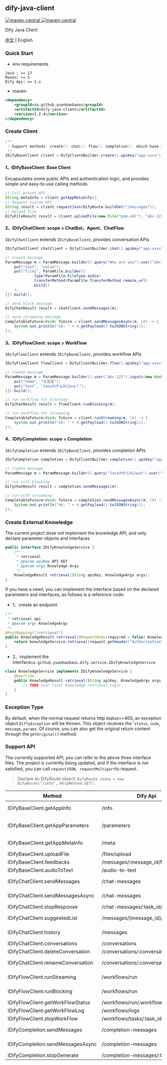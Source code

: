 dify-java-client
---

<p style="text-align: left">
    <a href="https://openjdk.org/projects/jdk/17" target="_blank">
        <img alt="maven-central" src="https://img.shields.io/badge/Java-17-blue" /> 
    </a>
    <a href="https://central.sonatype.com/artifact/io.github.yuanbaobaoo/dify-java-client" target="_blank">
        <img alt="maven-central" src="https://img.shields.io/badge/maven--central-1.2.4-green" /> 
    </a>
</p>

Dify Java Client

[中文](./README.md) | English

### Quick Start
- env requirements
```code
Java : >= 17
Maven: >= 3
Dify Api: <= 1.x
```

- maven
```xml
<dependency>
    <groupId>io.github.yuanbaobaoo</groupId>
    <artifactId>dify-java-client</artifactId>
    <version>1.2.4</version>
</dependency>
```

### Create Client
```java
/**
 * Support methods: create()、chat()、flow()、completion(), which have inconsistent return types
 */
IDifyBaseClient client = DifyClientBuilder.create().apiKey("app-xxxx").baseUrl("http://localhost:4000/v1").build();
```

#### 1、IDifyBaseClient: Base Client
Encapsulates some public APIs and authentication logic, and provides simple and easy-to-use calling methods
```java
// Call preset API
String metaInfo = client.getAppMetaInfo();
// Request custom API
String result = client.requestJson(DifyRoute.buildGet("/messages"));
// Upload file
DifyFileResult result = client.uploadFile(new File("pom.xml"), "abc-123");
```

#### 2、IDifyChatClient: scope = ChatBot、Agent、ChatFlow
```IDifyChatClient``` extends ```IDifyBaseClient```, provides conversation APIs
```java
IDifyChatClient chatClient = DifyClientBuilder.chat().apiKey("app-xxxx").baseUrl("http://localhost:4000/v1").build();

// create message
ParamMessage m = ParamMessage.builder().query("Who are you").user("abc-123").inputs(new HashMap<>() {{
    put("test", "value");
    put("file1", ParamFile.builder()
            .type(ParamFile.FileType.audio)
            .transferMethod(ParamFile.TransferMethod.remote_url)
            .build()
    );
}}).build();

// send block message
DifyChatResult result = chatClient.sendMessages(m);

// send streaming message
CompletableFuture<Void> future = client.sendMessagesAsync(m, (r) -> {
    System.out.println("ok: " + r.getPayload().toJSONString());
});
```

#### 3、IDifyFlowClient: scope = WorkFlow
```IDifyFlowClient``` extends ```IDifyBaseClient```, provides workflow APIs
```java
IDifyFlowClient flowClient = DifyClientBuilder.flow().apiKey("app-xxxx").baseUrl("http://localhost:4000/v1").build();

// create message
ParamMessage m = ParamMessage.builder().user("abc-123").inputs(new HashMap<>() {{
    put("name", "元宝宝");
    put("text", "Java为什么叫Java？");
}}).build();

// run workflow for blocking
DifyChatResult result = flowClient.runBlocking(m);

// run workflow for streaming
CompletableFuture<Void> future = client.runStreaming(m, (r) -> {
    System.out.println("ok: " + r.getPayload().toJSONString());
});
```

#### 4、IDifyCompletion: scope = Completion
```IDifyCompletion``` extends ```IDifyBaseClient```, provides completion APIs
```java
IDifyCompletion completion = DifyClientBuilder.completion().apiKey("app-xxxx").baseUrl("http://localhost:4000/v1").build();

// create message
ParamMessage m = ParamMessage.builder().query("Java为什么叫Java").user("abc-123").build();

// run with blocking
DifyChatResult result = completion.sendMessages(m);

// run with streaming
CompletableFuture<Void> future = completion.sendMessagesAsync(m, (r) -> {
    System.out.println("ok: " + r.getPayload().toJSONString());
});
```

### Create External Knowledge
The current project dose not implement the knowledge API, and only declare parameter objects and interfaces
```java
public interface IDifyKnowledgeService {
    /**
     * retrieval
     * @param apiKey API KEY
     * @param args Knowledge Args
     */
    KnowledgeResult retrieval(String apiKey, KnowledgeArgs args);
}
```
If you have a need, you can implement the interface based on the declared parameters and interfaces, as follows is a reference code:
- 1、create an endpoint
```java
/**
 * retrieval api
 * @param args KnowledgeArgs
 */
@PostMapping("/retrieval")
public KnowledgeResult retrieval(@RequestBody(required = false) KnowledgeArgs args, HttpServletRequest request) {
    return knowledgeService.retrieval(request.getHeader("Authorization"), args);
}
```
- 2、implement the interface```io.github.yuanbaobaoo.dify.service.IDifyKnowledgeService```
```java
class KnowledgeService implements IDifyKnowledgeService {
    @Override
    public KnowledgeResult retrieval(String apiKey, KnowledgeArgs args) {
        // TODO Your local knowledge retrieval logic
    }
}
```

### Exception Type
By default, when the normal request returns http status>=400, an exception object ```DiffyException``` will be thrown.
This object receives the '```status```, ```code```, ```message```, ```params```.
Of course, you can also get the original return content through the ```getOriginal()``` method.

### Support API
The currently supported API, you can refer to the above three interface files. 
The project is currently being updated, and if the interface is not satisfied, 
you can call ```requestJSON```、```requestMultipart```to request.
>Declare an DifyRoute object: ```DifyRoute route = new DifyRoute("/info", HttpMethod.GET);```

| Method                             | Dify Api                             | Method | 描述                                     |
|------------------------------------|--------------------------------------|--------|----------------------------------------|
| IDifyBaseClient.getAppInfo         | /info                                | GET    | Get Application Basic Information      |
| IDifyBaseClient.getAppParameters   | /parameters                          | GET    | Get Application Parameters Information |
| IDifyBaseClient.getAppMetaInfo     | /meta                                | GET    | Get Application Meta Information       |
| IDifyBaseClient.uploadFile         | /files/upload                        | POST   | File Upload                            |
| IDifyBaseClient.feedbacks          | /messages/:message_id/feedbacks      | POST   | Message Feedback                       |
| IDifyBaseClient.audioToText        | /audio-to-text                       | POST   | Speech to Text                         |
| IDifyChatClient.sendMessages       | /chat-messages                       | POST   | Send Chat Message(blocking)            |
| IDifyChatClient.sendMessagesAsync  | /chat-messages                       | POST   | Send Chat Message(streaming)           |
| IDifyChatClient.stopResponse       | /chat-messages/:task_id/stop         | POST   | Stop Generate                          |
| IDifyChatClient.suggestedList      | /messages/{message_id}/suggested     | GET    | Next Suggested Questions               |
| IDifyChatClient.history            | /messages                            | GET    | Get Conversation History Messages      |
| IDifyChatClient.conversations      | /conversations                       | GET    | Get Conversations                      |
| IDifyChatClient.deleteConversation | /conversations/:conversation_id      | DELETE | Delete Conversation                    |
| IDifyChatClient.renameConversation | /conversations/:conversation_id/name | POST   | Conversation Rename                    |
| IDifyFlowClient.runStreaming       | /workflows/run                       | POST   | Execute Workflow (streaming)           |
| IDifyFlowClient.runBlocking        | /workflows/run                       | POST   | Execute Workflow (blocking)            |
| IDifyFlowClient.getWorkFlowStatus  | /workflows/run/:workflow_id          | GET    | Get Workflow Status                    |
| IDifyFlowClient.getWorkFlowLog     | /workflows/logs                      | GET    | Get Workflow Logs                      |
| IDifyFlowClient.stopWorkFlow       | /workflows/tasks/:task_id/stop       | POST   | Stop Generate                          |
| IDifyCompletion.sendMessages       | /completion-messages                 | POST   | Send Completion Message(blocking)      |
| IDifyCompletion.sendMessagesAsync  | /completion-messages                 | POST   | Send Completion Message(streaming)     |
| IDifyCompletion.stopGenerate       | /completion-messages/:task_id/stop   | POST   | Stop Generate                          |